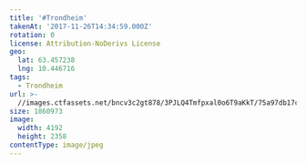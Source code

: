 ```yaml
---
title: '#Trondheim'
takenAt: '2017-11-26T14:34:59.000Z'
rotation: 0
license: Attribution-NoDerivs License
geo:
  lat: 63.457238
  lng: 10.446716
tags:
  - Trondheim
url: >-
  //images.ctfassets.net/bncv3c2gt878/3PJLQ4Tmfpxal0o6T9aKkT/75a97db17ca06d67db2fe8be8f7874d8/trondheim_38626077422_o
size: 1860973
image:
  width: 4192
  height: 2358
contentType: image/jpeg
---
```


